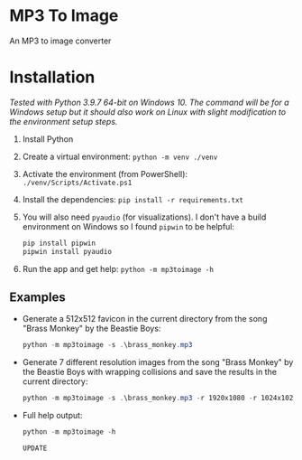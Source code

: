 # MP3 To Image

An MP3 to image converter

# Installation

_Tested with Python 3.9.7 64-bit on Windows 10. The command will be for a Windows setup but it should also work on Linux with slight modification to the environment setup steps._

1. Install Python
1. Create a virtual environment: `python -m venv ./venv`
1. Activate the environment (from PowerShell): `./venv/Scripts/Activate.ps1`
1. Install the dependencies: `pip install -r requirements.txt`
1. You will also need `pyaudio` (for visualizations). I don't have a build environment on Windows so I found `pipwin` to be helpful:

    ```PowerShell
    pip install pipwin
    pipwin install pyaudio
    ```

1. Run the app and get help: `python -m mp3toimage -h`

## Examples

* Generate a 512x512 favicon in the current directory from the song "Brass Monkey" by the Beastie Boys:

    ```PowerShell
    python -m mp3toimage -s .\brass_monkey.mp3
    ```

* Generate 7 different resolution images from the song "Brass Monkey" by the Beastie Boys with wrapping collisions and save the results in the current directory:

    ```PowerShell
    python -m mp3toimage -s .\brass_monkey.mp3 -r 1920x1080 -r 1024x1024 -r 512x512 -r 32x32 -r 48x48 -r 96x96 -r 128x128 --wrap-collision
    ```

* Full help output:

    ```PowerShell
    python -m mp3toimage -h

    UPDATE
    ```
